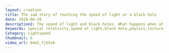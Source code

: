 ```yaml
---
layout: creation
title: The sad story of reaching the speed of light or a black hole
date: 2018-06-28
description2: The speed of light and black holes. What happens when at the speed of light? What about a black hole? This video explains how time dilation works with very fast relativistic speeds. The equation and the intuition behind the logic. We cover some of Albert Einstein relativistic physics theory.
keywords: special relativity,speed of light,black hole,physics,lecture,physics lecture,albert einstein,light,time,relativity theory,relativity,animation,science,higgsino physics,spacetime,warp,interstellar,space,explanation,black holes,special relativity explained,special relativity equations,time dilation
Category: Lightspeed
thumbnail: 6
video_url: 04eS_fjGSzA
---
```


